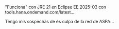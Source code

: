 "Funciona" con JRE 21 en Eclipse EE 2025-03 con tools.hana.ondemand.com/latest...

Tengo mis sospechas de es culpa de la red de ASPA...